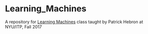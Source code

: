 # Learning_Machines
A repository for [Learning Machines](http://www.patrickhebron.com/learning-machines/) class taught by Patrick Hebron at NYU/ITP, Fall 2017
